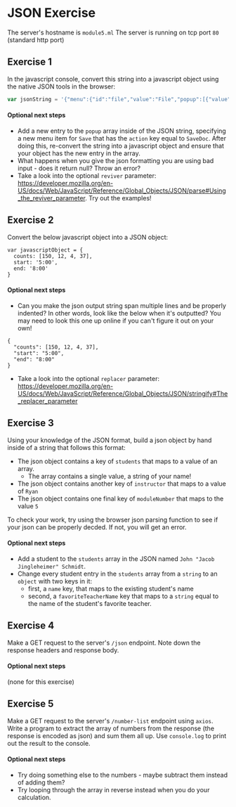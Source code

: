 # JSON Exercise

The server's hostname is `module5.ml`
The server is running on tcp port `80` (standard http port)


## Exercise 1
In the javascript console, convert this string into a javascript object using the native JSON tools in the browser:
```javascript
var jsonString = '{"menu":{"id":"file","value":"File","popup":[{"value":"New","action":"CreateNewDoc"},{"value":"Open","action":"OpenDoc"},{"value":"Close","action":"CloseDoc"}]}}'
```

#### Optional next steps
- Add a new entry to the `popup` array inside of the JSON string, specifying a new menu item for `Save` that has the `action` key equal to `SaveDoc`. After doing this, re-convert the string into a javascript object and ensure that your object has the new entry in the array.
- What happens when you give the json formatting you are using bad input - does it return null? Throw an error?
- Take a look into the optional `reviver` parameter: https://developer.mozilla.org/en-US/docs/Web/JavaScript/Reference/Global_Objects/JSON/parse#Using_the_reviver_parameter. Try out the examples!



## Exercise 2
Convert the below javascript object into a JSON object:

```
var javascriptObject = {
  counts: [150, 12, 4, 37],
  start: '5:00',
  end: '8:00'
}
```

#### Optional next steps
- Can you make the json output string span multiple lines and be properly indented? In other words, look like the below when it's outputted? You may need to look this one up online if you can't figure it out on your own!
```
{
  "counts": [150, 12, 4, 37],
  "start": "5:00",
  "end": "8:00"
}
```
- Take a look into the optional `replacer` parameter: https://developer.mozilla.org/en-US/docs/Web/JavaScript/Reference/Global_Objects/JSON/stringify#The_replacer_parameter


## Exercise 3
Using your knowledge of the JSON format, build a json object by hand inside of a string that follows this format:
- The json object contains a key of `students` that maps to a value of an array.
  - The array contains a single value, a string of your name!
- The json object contains another key of `instructor` that maps to a value of `Ryan`
- The json object contains one final key of `moduleNumber` that maps to the value `5`

To check your work, try using the browser json parsing function to see if your json can be properly decded. If not, you will get an error.

#### Optional next steps
- Add a student to the `students` array in the JSON named `John "Jacob Jingleheimer" Schmidt`.
- Change every student entry in the `students` array from a `string` to an `object` with two keys in it:
  - first, a `name` key, that maps to the existing student's name
  - second, a `favoriteTeacherName` key that maps to a `string` equal to the name of the student's favorite teacher.


## Exercise 4

Make a GET request to the server's `/json` endpoint. Note down the response headers and response
body.

#### Optional next steps
(none for this exercise)

## Exercise 5

Make a GET request to the server's `/number-list` endpoint using `axios`. Write a program to extract the array of
numbers from the response (the response is encoded as json) and sum them all up. Use `console.log` to print out the result to the console.

#### Optional next steps
- Try doing something else to the numbers - maybe subtract them instead of adding them?
- Try looping through the array in reverse instead when you do your calculation.
